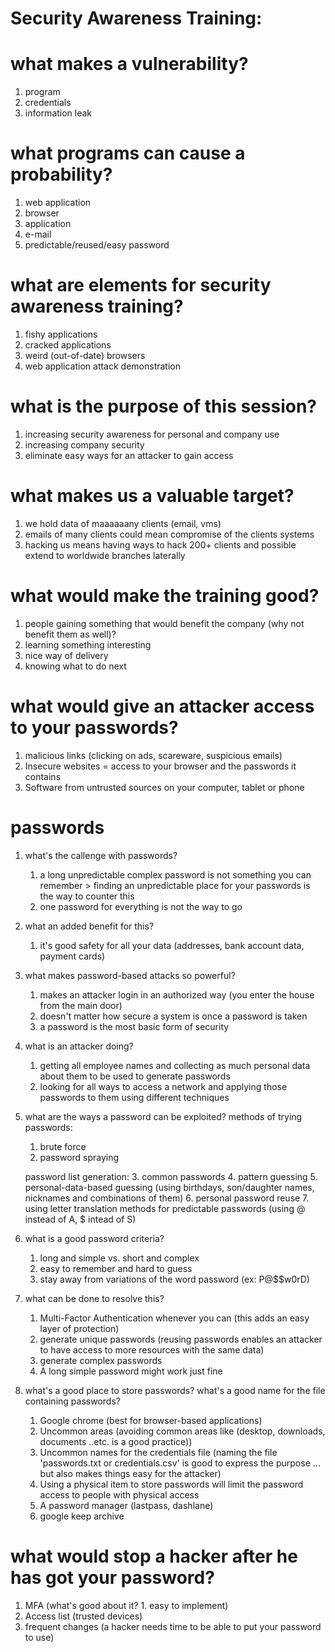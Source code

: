 # Security Awareness Training:

# what makes a vulnerability?
1. program
2. credentials
3. information leak

# what programs can cause a probability?
1. web application
2. browser
3. application
4. e-mail
5. predictable/reused/easy password

# what are elements for security awareness training?
1. fishy applications
2. cracked applications
3. weird (out-of-date) browsers
4. web application attack demonstration

# what is the purpose of this session?
1. increasing security awareness for personal and company use
2. increasing company security
3. eliminate easy ways for an attacker to gain access

# what makes us a valuable target?
1. we hold data of maaaaaany clients (email, vms)
2. emails of many clients could mean compromise of the clients systems
3. hacking us means having ways to hack 200+ clients and possible extend to worldwide branches laterally

# what would make the training good?
1. people gaining something that would benefit the company (why not benefit them as well)?
2. learning something interesting
3. nice way of delivery
4. knowing what to do next

# what would give an attacker access to your passwords?
1. malicious links (clicking on ads, scareware, suspicious emails)
2. Insecure websites = access to your browser and the passwords it contains
3. Software from untrusted sources on your computer, tablet or phone

# passwords
1. what's the callenge with passwords?
	1. a long unpredictable complex password is not something you can remember > finding an unpredictable place for your passwords is the way to counter this
	2. one password for everything is not the way to go

2. what an added benefit for this?
	1. it's good safety for all your data (addresses, bank account data, payment cards)

3. what makes password-based attacks so powerful?
	1. makes an attacker login in an authorized way (you enter the house from the main door)
	2. doesn't matter how secure a system is once a password is taken
	3. a password is the most basic form of security

4. what is an attacker doing?
	1. getting all employee names and collecting as much personal data about them to be used to generate passwords
	2. looking for all ways to access a network and applying those passwords to them using different techniques

5. what are the ways a password can be exploited?
	methods of trying passwords:
	1. brute force
	2. password spraying
	
	password list generation:
	3. common passwords
	4. pattern guessing
	5. personal-data-based guessing (using birthdays, son/daughter names, nicknames and combinations of them)
	6. personal password reuse
	7. using letter translation methods for predictable passwords (using @ instead of A, $ intead of S)

6. what is a good password criteria?
	1. long and simple vs. short and complex
	2. easy to remember and hard to guess
	3. stay away from variations of the word password (ex: P@$$w0rD)

7. what can be done to resolve this?
	1. Multi-Factor Authentication whenever you can (this adds an easy layer of protection)
	2. generate unique passwords (reusing passwords enables an attacker to have access to more resources with the same data)
	3. generate complex passwords
	4. A long simple password might work just fine

8. what's a good place to store passwords? what's a good name for the file containing passwords?
	1. Google chrome (best for browser-based applications)
	2. Uncommon areas (avoiding common areas like (desktop, downloads, documents ..etc. is a good practice))
	3. Uncommon names for the credentials file (naming the file 'passwords.txt or credentials.csv' is good to express the purpose ... but also makes things easy for the attacker)
	4. Using a physical item to store passwords will limit the password access to people with physical access
	5. A password manager (lastpass, dashlane)
	6. google keep archive

# what would stop a hacker after he has got your password?
1. MFA (what's good about it? 1. easy to implement)
2. Access list (trusted devices)
3. frequent changes (a hacker needs time to be able to put your password to use)
